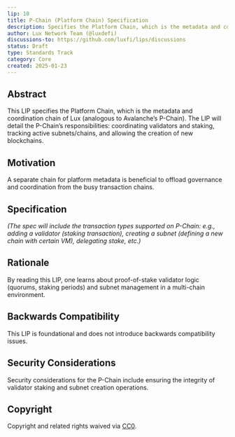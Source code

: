 ```yaml
---
lip: 10
title: P-Chain (Platform Chain) Specification
description: Specifies the Platform Chain, which is the metadata and coordination chain of Lux.
author: Lux Network Team (@luxdefi)
discussions-to: https://github.com/luxfi/lips/discussions
status: Draft
type: Standards Track
category: Core
created: 2025-01-23
---
```


## Abstract

This LIP specifies the Platform Chain, which is the metadata and coordination chain of Lux (analogous to Avalanche’s P-Chain). The LIP will detail the P-Chain’s responsibilities: coordinating validators and staking, tracking active subnets/chains, and allowing the creation of new blockchains.

## Motivation

A separate chain for platform metadata is beneficial to offload governance and coordination from the busy transaction chains.

## Specification

*(The spec will include the transaction types supported on P-Chain: e.g., adding a validator (staking transaction), creating a subnet (defining a new chain with certain VM), delegating stake, etc.)*

## Rationale

By reading this LIP, one learns about proof-of-stake validator logic (quorums, staking periods) and subnet management in a multi-chain environment.

## Backwards Compatibility

This LIP is foundational and does not introduce backwards compatibility issues.

## Security Considerations

Security considerations for the P-Chain include ensuring the integrity of validator staking and subnet creation operations.

## Copyright

Copyright and related rights waived via [CC0](../LICENSE.md).